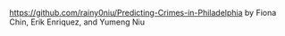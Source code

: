 https://github.com/rainy0niu/Predicting-Crimes-in-Philadelphia by Fiona Chin, Erik Enriquez, and Yumeng Niu

